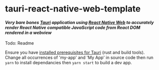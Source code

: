 # tauri-react-native-web-template

#### *Very bare bones [Tauri](https://tauri.studio/) application using [React Native Web](https://necolas.github.io/react-native-web/docs/) to accurately render React Native compatible JavaScript code from React DOM rendered in a webview*
 
Todo: Readme

Ensure you have [installed prerequisites for Tauri](https://tauri.studio/v1/guides/getting-started/prerequisites) (rust and build tools). Change all occurrences of 'my-app' and 'My App' in source code then run `yarn` to install dependancies then `yarn start` to build a dev app.
